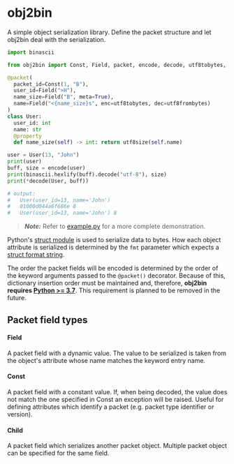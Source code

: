 # obj2bin

A simple object serialization library. Define the packet structure and let obj2bin deal with the serialization.

```python
import binascii

from obj2bin import Const, Field, packet, encode, decode, utf8tobytes, utf8frombytes, utf8size

@packet(
  packet_id=Const(1, "B"),
  user_id=Field(">H"),
  name_size=Field("B", meta=True),
  name=Field("<{name_size}s", enc=utf8tobytes, dec=utf8frombytes)
)
class User:
  user_id: int
  name: str
  @property
  def name_size(self) -> int: return utf8size(self.name)

user = User(13, "John")
print(user)
buff, size = encode(user)
print(binascii.hexlify(buff).decode("utf-8"), size)
print(*decode(User, buff))

# output:
#   User(user_id=13, name='John')
#   01000d044a6f686e 8
#   User(user_id=13, name='John') 8
```

> **_Note:_**  Refer to [example.py](example.py) for a more complete demonstration.

Python's [struct module](https://docs.python.org/3/library/struct.html) is used to serialize data to bytes. How each object attribute is serialized is determined by the `fmt` parameter which expects a [struct format string](https://docs.python.org/3/library/struct.html#struct-format-strings).

The order the packet fields will be encoded is determined by the order of the keyword arguments passed to the `@packet()` decorator. Because of this, dictionary insertion order must be maintained and, therefore, **obj2bin requires [Python >= 3.7](https://stackoverflow.com/questions/39980323/are-dictionaries-ordered-in-python-3-6#answer-39980744)**. This requirement is planned to be removed in the future.

## Packet field types

#### Field

A packet field with a dynamic value. The value to be serialized is taken from the object's attribute whose name matches the keyword entry name.

#### Const

A packet field with a constant value. If, when being decoded, the value does not match the one specified in Const an exception will be raised. Useful for defining attributes which identify a packet (e.g. packet type identifier or version).

#### Child

A packet field which serializes another packet object. Multiple packet object can be specified for the same field.
